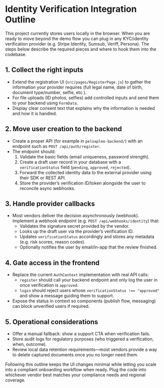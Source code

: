 # Identity Verification Integration Outline

This project currently stores users locally in the browser. When you are ready to move beyond the demo flow you can plug in any KYC/identity verification provider (e.g. Stripe Identity, Sumsub, Veriff, Persona). The steps below describe the required pieces and where to hook them into the codebase.

## 1. Collect the right inputs

- Extend the registration UI (`src/pages/RegisterPage.js`) to gather the information your provider requires (full legal name, date of birth, document type/number, selfie, etc.).
- For file uploads (ID photos, selfies) add controlled inputs and send them to your backend using `FormData`.
- Display clear consent text that explains why the information is needed and how it is handled.

## 2. Move user creation to the backend

- Create a proper API (for example in `peloapleo-backend/`) with an endpoint such as `POST /api/auth/register`.
- The endpoint should:
  1. Validate the basic fields (email uniqueness, password strength).
  2. Create a draft user record in your database with a `verificationStatus` field (`pending`, `approved`, `rejected`).
  3. Forward the collected identity data to the external provider using their SDK or REST API.
  4. Store the provider’s verification ID/token alongside the user to reconcile async webhooks.

## 3. Handle provider callbacks

- Most vendors deliver the decision asynchronously (webhook). Implement a webhook endpoint (e.g. `POST /api/webhooks/identity`) that:
  - Validates the signature secret provided by the vendor.
  - Looks up the draft user via the provider’s verification ID.
  - Updates `verificationStatus` accordingly and stores any metadata (e.g. risk scores, reason codes).
  - Optionally notifies the user by email/in-app that the review finished.

## 4. Gate access in the frontend

- Replace the current `AuthContext` implementation with real API calls:
  - `register` should call your backend endpoint and only log the user in once verification is `approved`.
  - `login` should reject users whose `verificationStatus !== "approved"` and show a message guiding them to support.
- Expose the status in context so components (publish flow, messaging) can block unverified users if required.

## 5. Operational considerations

- Offer a manual fallback: show a support CTA when verification fails.
- Store audit logs for regulatory purposes (who triggered a verification, when, outcome).
- Review local data retention requirements—most vendors provide a way to delete captured documents once you no longer need them.

Following this outline keeps the UI changes minimal while letting you scale into a compliant onboarding workflow when ready. Plug the code into whichever vendor best matches your compliance needs and regional coverage.
